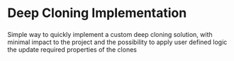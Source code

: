 <h1>Deep Cloning Implementation</h1>
<h3></h3>
<p>Simple way to quickly implement a custom deep cloning solution, 
with minimal impact to the project and the possibility to apply 
user defined logic the update required properties of the clones</p>
